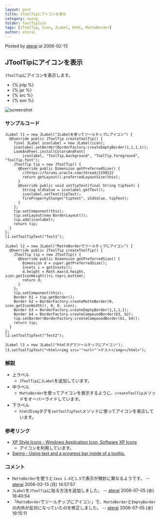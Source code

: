 ```yaml
---
layout: post
title: JToolTipにアイコンを表示
category: swing
folder: ToolTipIcon
tags: [JToolTip, Icon, JLabel, Html, MatteBorder]
author: aterai
---
```


Posted by [aterai](http://terai.xrea.jp/aterai.html) at 2006-02-13

## JToolTipにアイコンを表示
`JToolTip`にアイコンを表示します。

- {% jnlp %}
- {% jar %}
- {% src %}
- {% svn %}

<!-- dummy comment line for breaking list -->

![screenshot](https://lh3.ggpht.com/_9Z4BYR88imo/TQTVl25jXSI/AAAAAAAAAn4/-g0LJzeMmbc/s800/ToolTipIcon.png)

### サンプルコード
<pre class="prettyprint"><code>JLabel l1 = new JLabel("JLabelを使ってツールチップにアイコン") {
  @Override public JToolTip createToolTip() {
    final JLabel iconlabel = new JLabel(icon);
    iconlabel.setBorder(BorderFactory.createEmptyBorder(1,1,1,1));
    LookAndFeel.installColorsAndFont(
        iconlabel, "ToolTip.background", "ToolTip.foreground", "ToolTip.font");
    JToolTip tip = new JToolTip() {
      @Override public Dimension getPreferredSize() {
        //https://forums.oracle.com/thread/2199222
        return getLayout().preferredLayoutSize(this);
      }
      @Override public void setTipText(final String tipText) {
        String oldValue = iconlabel.getText();
        iconlabel.setText(tipText);
        firePropertyChange("tiptext", oldValue, tipText);
      }
    };
    tip.setComponent(this);
    tip.setLayout(new BorderLayout());
    tip.add(iconlabel);
    return tip;
  }
};
l1.setToolTipText("Test1");
</code></pre>
<pre class="prettyprint"><code>JLabel l2 = new JLabel("MatteBorderでツールチップにアイコン") {
  @Override public JToolTip createToolTip() {
    JToolTip tip = new JToolTip() {
      @Override public Dimension getPreferredSize() {
        Dimension d = super.getPreferredSize();
        Insets i = getInsets();
        d.height = Math.max(d.height, icon.getIconHeight()+i.top+i.bottom);
        return d;
      }
    };
    tip.setComponent(this);
    Border b1 = tip.getBorder();
    Border b2 = BorderFactory.createMatteBorder(0, icon.getIconWidth(), 0, 0, icon);
    Border b3 = BorderFactory.createEmptyBorder(1,1,1,1);
    Border b4 = BorderFactory.createCompoundBorder(b3, b2);
    tip.setBorder(BorderFactory.createCompoundBorder(b1, b4));
    return tip;
  }
};
l2.setToolTipText("Test2");
</code></pre>
<pre class="prettyprint"><code>JLabel l3 = new JLabel("htmlタグでツールチップにアイコン");
l3.setToolTipText("&lt;html&gt;&lt;img src='"+url+"'&gt;テスト&lt;/img&gt;&lt;/html&gt;");
</code></pre>

### 解説
- 上ラベル
    - `JToolTip`に`JLabel`を追加しています。
- 中ラベル
    - `MatteBorder`を使ってアイコンを表示するように、`createToolTip`メソッドをオーバーライドしています。
- 下ラベル
    - `html`の`img`タグを`setToolTipText`メソッドに使ってアイコンを表示しています。

<!-- dummy comment line for breaking list -->

### 参考リンク
- [XP Style Icons - Windows Application Icon, Software XP Icons](http://www.icongalore.com/)
    - アイコンを利用しています。
- [Swing - Using text and a progress bar inside of a tooltip.](https://forums.oracle.com/thread/2199222)

<!-- dummy comment line for breaking list -->

### コメント
- `MatteBorder`を使うと`Java 1.4`と`1.5`で表示が微妙に異なるようです。 -- [aterai](http://terai.xrea.jp/aterai.html) 2006-02-13 (月) 14:57:57
- `JLabel`を`JToolTip`に貼る方法を追加しました。 -- [aterai](http://terai.xrea.jp/aterai.html) 2006-07-05 (水) 18:40:54
- 「`MatteBorder`でツールチップにアイコン」で、`MatteBorder`と`EmptyBorder`の内外が反対になっていたのを修正しました。 -- [aterai](http://terai.xrea.jp/aterai.html) 2006-07-05 (水) 19:15:11

<!-- dummy comment line for breaking list -->

